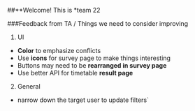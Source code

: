 ##**Welcome! This is *team 22

###Feedback from TA / Things we need to consider improving

1. UI

* **Color** to emphasize conflicts
* Use **icons** for survey page to make things interesting
* Buttons may need to be **rearranged in survey page**
* Use better API for timetable **result page**

2. General
* narrow down the target user to update filters`

